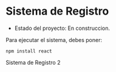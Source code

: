 <h1>Sistema de Registro</h1>

- Estado del proyecto: En construccion. 

Para ejecutar el sistema, debes poner:

```npm install react```

Sistema de Registro 2
